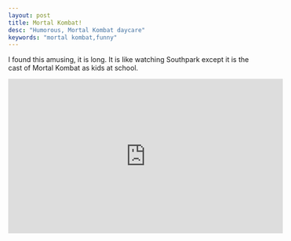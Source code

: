 ```yaml
---
layout: post
title: Mortal Kombat!
desc: "Humorous, Mortal Kombat daycare"
keywords: "mortal kombat,funny"
---
```


I found this amusing, it is long.  It is like watching Southpark except it is the cast of Mortal Kombat as kids at school.

<div class="videoWrapper">
  <iframe width="560" height="315" src="https://www.youtube.com/embed/lCIGN-jpYJo" frameborder="0" allowfullscreen></iframe>
</div>
